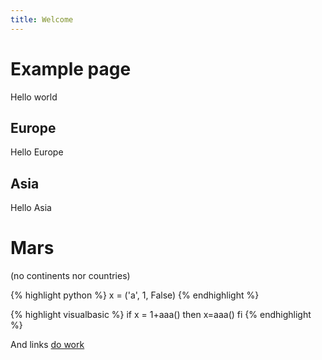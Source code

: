 ```yaml
---
title: Welcome
---
```

# Example page
Hello world

## Europe
Hello Europe

## Asia
Hello Asia

# Mars
(no continents nor countries)

{% highlight python %}
x = ('a', 1, False)
{% endhighlight %}

{% highlight visualbasic %}
if x = 1+aaa() then
	x=aaa()
fi
{% endhighlight %}

And links [do work](credits.md)
